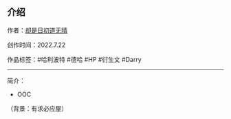 ## 介绍

<!-- 作者：[却是日初道无晴](https://ljyjingyi.lofter.com/) -->
作者：[却是日初道无晴](../../../../author/却是日初道无晴/)

创作时间：2022.7.22

作品标签：#哈利波特 #德哈 #HP #衍生文 #Darry

------

简介：

* OOC

（背景：有求必应屋）
